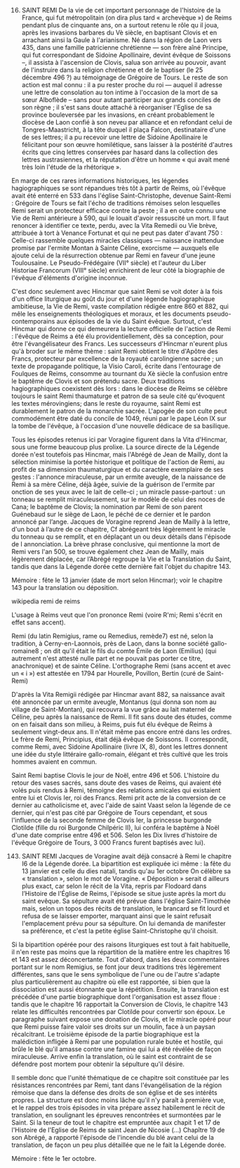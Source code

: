 16. SAINT REMI
De la vie de cet important personnage de l'histoire de la France, գui fut métropolitain (on dira plus tard « archevèque ») de Reims pendant plus de cinquante ans, on a surtout retenu le rôle qu il joua, après les invasions barbares du Vè siècle, en baptisant Clovis et en arrachant ainsi la Gaule à l'arianisme. 
Né dans la région de Laon vers 435, dans une famille patricienne chrétienne — son frère aîné Principe, qui fut correspondant de Sidoine Apollinaire, devint évêque de Soissons –, il assista à l'ascension de Clovis, salua son arrivée au pouvoir, avant de l'instruire dans la religion chrétienne et de le baptiser (le 25 décembre 496 ?) au témoignage de Grégoire de Tours. 
Le reste de son action est mal connu : il a pu rester proche du roi — auquel il adresse une lettre de consolation au ton intime à l'occasion de la mort de sa sœur Alboflède – sans pour autant participer aux grands conciles de son règne ; il s'est sans doute attaché à réorganiser l'Eglise de sa province bouleversée par les invasions, en créant probablement le diocèse de Laon confié à son neveu par alliance et en refondant celui de Tongres-Maastricht, à la tête duquel il plaça Falcon, destinataire d'une de ses lettres; il a pu recevoir une lettre de Sidoine Apollinaire le félicitant pour son œuvre homilétique, sans laisser à la postérité d'autres écrits que cinq lettres conservées par hasard dans la collection des lettres austrasiennes, et la réputation d'être un homme « qui avait mené très loin l'étude de la rhétorique ».

En marge de ces rares informations historiques, les légendes hagiographiques se sont répandues très tôt à partir de Reims, où l'évêque avait été enterré en 533 dans l'église Saint-Christophe, devenue Saint-Remi : Grégoire de Tours se fait l'écho de traditions rémoises selon lesquelles Remi serait un protecteur efficace contre la peste ; il a en outre connu une Vie de Remi antérieure à 590, qui le louait d'avoir ressuscité un mort. Il faut renoncer à identifier ce texte, perdu, avec la Vita Remedii ou Vie brève, attribuée à tort à Venance Fortunat et qui ne peut pas dater d'avant 750 : Celle-ci rassemble quelques miracles classiques — naissance inattendue promise par l'ermite Montan à Sainte Céline, exorcisme — auxquels elle ajoute celui de la résurrection obtenue par Remi en faveur d'une jeune Toulousaine. 
Le Pseudo-Frédégaire (VII° siècle) et l'auteur du Liber Historiae Francorum (VIII° siècle) enrichirent de leur côté la biographie de l'évêque d'éléments d'origine inconnue.

C'est donc seulement avec Hincmar que saint Remi se voit doter à la fois d'un office liturgique au goût du jour et d'une légende hagiographique ambitieuse, la Vie de Remi, vaste compilation rédigée entre 860 et 882, qui mêle les enseignements théologiques et moraux, et les documents pseudo-contemporains aux épisodes de la vie du Saint évêque. 
Surtout, c'est Hincmar qui donne ce qui demeurera la lecture officielle de l'action de Remi : l'évêque de Reims a été élu providentiellement, dès sa conception, pour être l'évangélisateur des Francs. 
Les successeurs d'Hincmar n'eurent plus qu'à broder sur le même thème : saint Remi obtient le titre d'Apôtre des Francs, protecteur par excellence de la royauté carolingienne sacrée ; un texte de propagande politique, la Visio Caroli, écrite dans l'entourage de Foulques de Reims, consomme au tournant du Xè siècle la confusion entre le baptême de Clovis et son prétendu sacre. 
Deux traditions hagiographiques coexistent dès lors : dans le diocèse de Reims se célèbre toujours le saint Remi thaumaturge et patron de sa seule cité qu'évoquent les textes mérovingiens; dans le reste du royaume, saint Remi est durablement le patron de la monarchie sacrée. 
L'apogée de son culte peut commodément être daté du concile de 1049, réuni par le pape Léon IX sur la tombe de l'évêque, à l'occasion d'une nouvelle dédicace de sa basilique.

Tous les épisodes retenus ici par Voragine figurent dans la Vita d'Hincmar, sous une forme beaucoup plus prolixe. 
La source directe de la Légende dorée n'est toutefois pas Hincmar, mais l'Abrégé de Jean de Mailly, dont la sélection minimise la portée historique et politique de l'action de Remi, au profit de sa dimension thaumaturgique et du caractère exemplaire de ses gestes : l'annonce miraculeuse, par un ermite aveugle, de la naissance de Remi à sa mère Céline, déjà âgée, suivie de la guérison de l'ermite par onction de ses yeux avec le lait de celle-ci ; un miracle passe-partout : un tonneau se remplit miraculeusement, sur le modèle de celui des noces de Cana; le baptême de Clovis; la nomination par Remi de son parent Guénebaud sur le siège de Laon, le péché de ce dernier et le pardon annoncé par l’ange. 
Jacques de Voragine reprend Jean de Mailly à la lettre, d'un bout à l’autre de ce chapitre, Cf abrégeant très légèrement le miracle du tonneau qu se remplit, et en déplaçant un ou deux détails dans l'épisode de l annonciation. 
La brève phrase conclusive, qui mentionne la mort de Remi vers l'an 500, se trouve également chez Jean de Mailly, mais légèrement déplacée, car l’Abrégé regroupe la Vie et la Translation du Saint, tandis que dans la Légende dorée cette dernière fait l'objet du chapitre 143.

Mémoire : fête le 13 janvier (date de mort selon Hincmar); voir le chapitre 143 pour la translation ou déposition.

wikipedia remi de reims

L'usage à Reims veut que l'on prononce Remi (voire R'mi; Remi s'écrit en effet sans accent).

Remi (du latin Remigius, rame ou Remedius, remède7) est né, selon la tradition, à Cerny-en-Laonnois, près de Laon, dans la bonne société gallo-romaine8 ; on dit qu'il était le fils du comte Émile de Laon (Emilius) (qui autrement n'est attesté nulle part et ne pouvait pas porter ce titre, anachronique) et de sainte Céline. L'orthographe Remi (sans accent et avec un « i ») est attestée en 1794 par Hourelle, Povillon, Bertin (curé de Saint-Remi)

D'après la Vita Remigii rédigée par Hincmar avant 882, sa naissance avait été annoncée par un ermite aveugle, Montanus (qui donna son nom au village de Saint-Montan), qui recouvra la vue grâce au lait maternel de Céline, peu après la naissance de Remi. Il fit sans doute des études, comme on en faisait dans son milieu, à Reims, puis fut élu évêque de Reims à seulement vingt-deux ans. Il n'était même pas encore entré dans les ordres. Le frère de Remi, Principius, était déjà évêque de Soissons. Il correspondit, comme Remi, avec Sidoine Apollinaire (livre IX, 8), dont les lettres donnent une idée du style littéraire gallo-romain, élégant et très cultivé que les trois hommes avaient en commun.

Saint Remi baptise Clovis le jour de Noël, entre 496 et 506.
L'histoire du retour des vases sacrés, sans doute des vases de Reims, qui avaient été volés puis rendus à Remi, témoigne des relations amicales qui existaient entre lui et Clovis Ier, roi des Francs. 
Remi prit acte de la conversion de ce dernier au catholicisme et, avec l'aide de saint Vaast selon la légende de ce dernier, qui n'est pas cité par Grégoire de Tours cependant, et sous l'influence de la seconde femme de Clovis Ier, la princesse burgonde Clotilde (fille du roi Burgonde Chilpéric II), lui conféra le baptême à Noël d'une date comprise entre 496 et 506. 
Selon les Dix livres d'histoire de l'évêque Grégoire de Tours, 3 000 Francs furent baptisés avec lui).

143. SAINT REMI
Jacques de Voragine avait déjà consacré à Remi le chapitre I6 de la Légende dorée. 
La bipartition est expliquée ici même : la fête du 13 janvier est celle du dies natali, tandis qu'au 1er octobre On célèbre sa « translation », selon le mot de Voragine. 
« Déposition » serait d ailleurs plus exact, car selon le récit de la Vita, repris par Flodoard dans l’Histoire de l'Église de Reims, l'épisode se situe juste après la mort du saint evêque. 
Sa sépulture avait été prévue dans l'église Saint-Timothée mais, selon un topos des récits de translation, le brancard se fit lourd et refusa de se laisser emporter, marquant ainsi que le saint refusait l'emplacement prévu pour sa sépulture. 
On lui demanda de manifester sa préférence, et c'est la petite église Saint-Christophe qu'il choisit. 

Si la bipartition opérée pour des raisons liturgiques est tout à fait habituelle, il n'en reste pas moins que la répartition de la matière entre les chapitres 16 et 143 est assez déconcertante. 
Tout d'abord, dans les deux commentaires portant sur le nom Remigius, se font jour deux traditions très légèrement différentes, sans que le sens symbolique de l'une ou de l'autre s'adapte plus particulièrement au chapitre où elle est rapportée, si bien que la dissociation est aussi étonnante que la répétition. 
Ensuite, la translation est précédée d'une partie biographique dont l'organisation est assez floue : tandis que le chapitre 16 rapportait la Conversion de Clovis, le chapitre 143 relate les difficultés rencontrées par Clotilde pour convertir son époux. 
Le paragraphe suivant expose une donation de Clovis, et le miracle opéré pour que Remi puisse faire valoir ses droits sur un moulin, face à un paysan récalcitrant. 
Le troisième épisode de la partie biographique est la malédiction infligée à Remi par une population rurale butée et hostile, qui brûle le blé qu'il amasse contre une famine qui lui a été révélée de façon miraculeuse. 
Arrive enfin la translation, où le saint est contraint de se défendre post mortem pour obtenir la sépulture qu'il désire. 

Il semble donc que l'unité thématique de ce chapitre soit constituée par les résistances rencontrées par Remi, tant dans l'évangélisation de la région rémoise que dans la défense des droits de son église et de ses intérêts propres. 
La structure est donc moins lâche qu'il n'y paraît à première vue, et le rappel des trois épisodes in vita prépare assez habilement le récit de translation, en soulignant les épreuves rencontrées et surmontées par le Saint. 
Si la teneur de tout le chapitre est empruntée aux chapit 1 et 17 de l'Histoire de l'Eglise de Reims de saint Jean de Nicosie (...) Chapître 19 de son Abrégé, a rapporté l'épisode de l'incendie du blé avant celui de la translation, de façon un peu plus détaillée que ne le fait la Légende dorée.

Mémoire : fête le 1er octobre.
